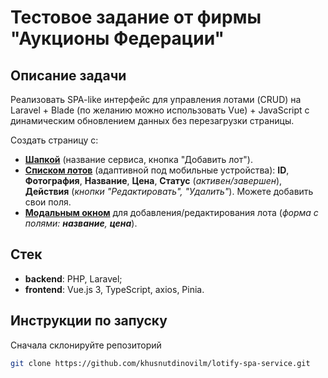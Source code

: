 # Тестовое задание от фирмы "Аукционы Федерации"

## Описание задачи

Реализовать SPA-like интерфейс для управления лотами (CRUD) на Laravel + Blade (по желанию можно использовать Vue) + JavaScript с динамическим обновлением данных без перезагрузки страницы.

Создать страницу с:

- <u>**Шапкой**</u> (название сервиса, кнопка "Добавить лот").
- <u>**Списком лотов**</u> (адаптивной под мобильные устройства): **ID**, **Фотография**, **Название**, **Цена**, **Статус** (_активен/завершен_), **Действия** (_кнопки "Редактировать", "Удалить"_). Можете добавить свои поля.
- <u>**Модальным окном**</u> для добавления/редактирования лота (_форма с полями: **название**, **цена**_).

## Стек

- **backend**: PHP, Laravel;
- **frontend**: Vue.js 3, TypeScript, axios, Pinia.

## Инструкции по запуску

Сначала склонируйте репозиторий

```sh
git clone https://github.com/khusnutdinovilm/lotify-spa-service.git
```
